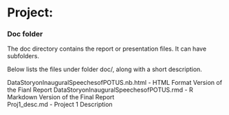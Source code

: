 # Project: 
### Doc folder

The doc directory contains the report or presentation files. It can have subfolders.  

Below lists the files under folder doc/, along with a short description. 

DataStoryonInauguralSpeechesofPOTUS.nb.html - HTML Format Version of the Fianl Report 
DataStoryonInauguralSpeechesofPOTUS.rmd - R Markdown Version of the Final Report   
Proj1_desc.md - Project 1 Description  
